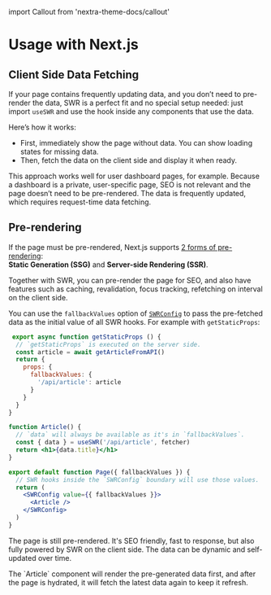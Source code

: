 import Callout from 'nextra-theme-docs/callout'

# Usage with Next.js

## Client Side Data Fetching

If your page contains frequently updating data, and you don’t need to pre-render the data, SWR is a perfect fit and no special setup needed: just import `useSWR` and use the hook inside any components that use the data.

Here’s how it works:

- First, immediately show the page without data. You can show loading states for missing data.
- Then, fetch the data on the client side and display it when ready.

This approach works well for user dashboard pages, for example. Because a dashboard is a private, user-specific page, SEO is not relevant and the page doesn’t need to be pre-rendered. The data is frequently updated, which requires request-time data fetching.

## Pre-rendering

If the page must be pre-rendered, Next.js supports [2 forms of pre-rendering](https://nextjs.org/docs/basic-features/data-fetching):  
**Static Generation (SSG)** and **Server-side Rendering (SSR)**.

Together with SWR, you can pre-render the page for SEO, and also have features such as caching, revalidation, focus tracking, refetching on interval on the client side.

You can use the `fallbackValues` option of [`SWRConfig`](/docs/global-configuration) to pass the pre-fetched data as the initial value of all SWR hooks. 
For example with `getStaticProps`:

```jsx
 export async function getStaticProps () {
  // `getStaticProps` is executed on the server side.
  const article = await getArticleFromAPI()
  return {
    props: {
      fallbackValues: {
        '/api/article': article
      }
    }
  }
}

function Article() {
  // `data` will always be available as it's in `fallbackValues`.
  const { data } = useSWR('/api/article', fetcher)
  return <h1>{data.title}</h1>
}

export default function Page({ fallbackValues }) {
  // SWR hooks inside the `SWRConfig` boundary will use those values.
  return (
    <SWRConfig value={{ fallbackValues }}>
      <Article />
    </SWRConfig>
  )
}
```

The page is still pre-rendered. It's SEO friendly, fast to response, but also fully powered by SWR on the client side. The data can be dynamic and self-updated over time.

<Callout emoji="💡">
  The `Article` component will render the pre-generated data first, and after the page is hydrated, it will fetch the latest data again to keep it refresh.
</Callout>
